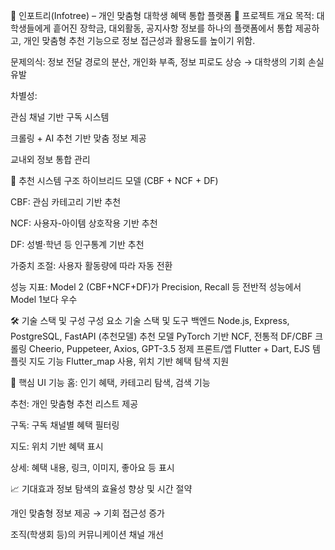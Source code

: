 📘 인포트리(Infotree) – 개인 맞춤형 대학생 혜택 통합 플랫폼
📌 프로젝트 개요
목적: 대학생들에게 흩어진 장학금, 대외활동, 공지사항 정보를 하나의 플랫폼에서 통합 제공하고, 개인 맞춤형 추천 기능으로 정보 접근성과 활용도를 높이기 위함.

문제의식: 정보 전달 경로의 분산, 개인화 부족, 정보 피로도 상승 → 대학생의 기회 손실 유발

차별성:

관심 채널 기반 구독 시스템

크롤링 + AI 추천 기반 맞춤 정보 제공

교내외 정보 통합 관리

🧠 추천 시스템 구조
하이브리드 모델 (CBF + NCF + DF)

CBF: 관심 카테고리 기반 추천

NCF: 사용자-아이템 상호작용 기반 추천

DF: 성별·학년 등 인구통계 기반 추천

가중치 조절: 사용자 활동량에 따라 자동 전환

성능 지표: Model 2 (CBF+NCF+DF)가 Precision, Recall 등 전반적 성능에서 Model 1보다 우수

🛠 기술 스택 및 구성
구성 요소	기술 스택 및 도구
백엔드	Node.js, Express, PostgreSQL, FastAPI (추천모델)
추천 모델	PyTorch 기반 NCF, 전통적 DF/CBF
크롤링	Cheerio, Puppeteer, Axios, GPT-3.5 정제
프론트/앱	Flutter + Dart, EJS 템플릿
지도 기능	Flutter_map 사용, 위치 기반 혜택 탐색 지원

📱 핵심 UI 기능
홈: 인기 혜택, 카테고리 탐색, 검색 기능

추천: 개인 맞춤형 추천 리스트 제공

구독: 구독 채널별 혜택 필터링

지도: 위치 기반 혜택 표시

상세: 혜택 내용, 링크, 이미지, 좋아요 등 표시

📈 기대효과
정보 탐색의 효율성 향상 및 시간 절약

개인 맞춤형 정보 제공 → 기회 접근성 증가

조직(학생회 등)의 커뮤니케이션 채널 개선

